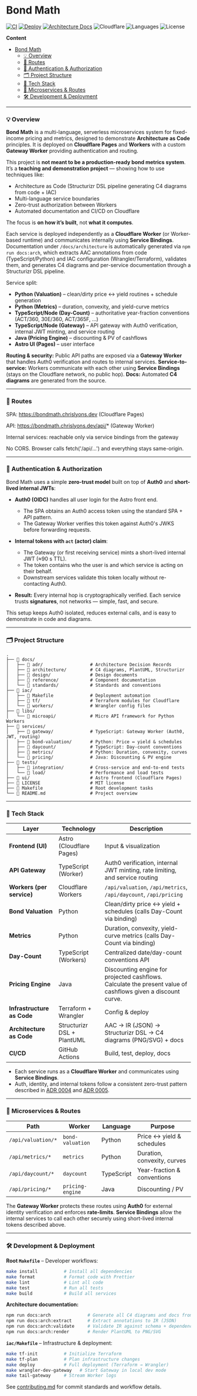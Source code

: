 # Bond Math

[![CI](https://github.com/chrislyons-dev/bond-arch-as-code/actions/workflows/ci.yml/badge.svg)](https://github.com/chrislyons-dev/bond-arch-as-code/actions/workflows/ci.yml)
[![Deploy](https://github.com/chrislyons-dev/bond-arch-as-code/actions/workflows/deploy.yml/badge.svg)](https://github.com/chrislyons-dev/bond-arch-as-code/actions/workflows/deploy.yml)
[![Architecture Docs](https://github.com/chrislyons-dev/bond-arch-as-code/actions/workflows/arch-docs.yml/badge.svg)](https://chrislyons-dev.github.io/bond-arch-as-code/architecture)
![Cloudflare](https://img.shields.io/badge/Platform-Cloudflare-orange)
![Languages](https://img.shields.io/badge/Languages-Python_|_TypeScript_|_Java-blue)
![License](https://img.shields.io/badge/License-MIT-green)

**Content**

- [Bond Math](#bond-math)
  - [💡 Overview](#-overview)
  - [🔀 Routes](#-routes)
  - [🔐 Authentication \& Authorization](#-authentication--authorization)
  - [🗂️ Project Structure](#️-project-structure)
  - [🧱 Tech Stack](#-tech-stack)
  - [🧩 Microservices \& Routes](#-microservices--routes)
  - [🛠️ Development \& Deployment](#️-development--deployment)

---

### 💡 Overview

**Bond Math** is a multi-language, serverless microservices system for
fixed-income pricing and metrics, designed to demonstrate **Architecture as
Code** principles. It is deployed on **Cloudflare Pages** and **Workers** with a
custom **Gateway Worker** providing authentication and routing.

This project is **not meant to be a production-ready bond metrics system**. It’s
a **teaching and demonstration project** — showing how to use techniques like:

- Architecture as Code (Structurizr DSL pipeline generating C4 diagrams from
  code + IAC)
- Multi-language service boundaries
- Zero-trust authorization between Workers
- Automated documentation and CI/CD on Cloudflare

The focus is **on how it’s built**, not **what it computes**.

Each service is deployed independently as a **Cloudflare Worker** (or
Worker-based runtime) and communicates internally using **Service Bindings**.
Documentation under `/docs/architecture` is automatically generated via
`npm run docs:arch`, which extracts AAC annotations from code
(TypeScript/Python) and IAC configuration (Wrangler/Terraform), validates them,
and generates C4 diagrams and per-service documentation through a Structurizr
DSL pipeline.

Service split:

- **Python (Valuation)** – clean/dirty price ↔ yield routines + schedule
  generation
- **Python (Metrics)** – duration, convexity, and yield-curve metrics
- **TypeScript/Node (Day-Count)** – authoritative year-fraction conventions
  (ACT/360, 30E/360, ACT/365F, …)
- **TypeScript/Node (Gateway)** – API gateway with Auth0 verification, internal
  JWT minting, and service routing
- **Java (Pricing Engine)** – discounting & PV of cashflows
- **Astro UI (Pages)** – user interface

**Routing & security:** Public API paths are exposed via a **Gateway Worker**
that handles Auth0 verification and routes to internal services.
**Service-to-service:** Workers communicate with each other using **Service
Bindings** (stays on the Cloudflare network, no public hop). **Docs:** Automated
**C4 diagrams** are generated from the source.

---

### 🔀 Routes

SPA: https://bondmath.chrislyons.dev (Cloudflare Pages)

API: https://bondmath.chrislyons.dev/api/* (Gateway Worker)

Internal services: reachable only via service bindings from the gateway

No CORS. Browser calls fetch('/api/...') and everything stays same-origin.

---

### 🔐 Authentication & Authorization

Bond Math uses a simple **zero-trust model** built on top of **Auth0** and
**short-lived internal JWTs**:

- **Auth0 (OIDC)** handles all user login for the Astro front end.
  - The SPA obtains an Auth0 access token using the standard SPA + API pattern.
  - The Gateway Worker verifies this token against Auth0's JWKS before
    forwarding requests.

- **Internal tokens with `act` (actor) claim**:
  - The Gateway (or first receiving service) mints a short-lived internal JWT
    (≈90 s TTL).
  - The token contains who the user is and which service is acting on their
    behalf.
  - Downstream services validate this token locally without re-contacting Auth0.

- **Result:** Every internal hop is cryptographically verified. Each service
  trusts **signatures**, not networks — simple, fast, and secure.

This setup keeps Auth0 isolated, reduces external calls, and is easy to
demonstrate in code and diagrams.

---

### 🗂️ Project Structure

```
.
├── 📁 docs/
│   ├── 📁 adr/                  # Architecture Decision Records
│   ├── 📁 architecture/         # C4 diagrams, PlantUML, Structurizr
│   ├── 📁 design/               # Design documents
│   ├── 📁 reference/            # Component documentation
│   └── 📁 standards/            # Standards and conventions
├── 📁 iac/
│   ├── 📄 Makefile              # Deployment automation
│   ├── 📁 tf/                   # Terraform modules for Cloudflare
│   └── 📁 workers/              # Wrangler config files
├── 📁 libs/
│   └── 📁 microapi/             # Micro API framework for Python Workers
├── 📁 services/
│   ├── 📁 gateway/              # TypeScript: Gateway Worker (Auth0, JWT, routing)
│   ├── 📁 bond-valuation/       # Python: Price ↔ yield & schedules
│   ├── 📁 daycount/             # TypeScript: Day-count conventions
│   ├── 📁 metrics/              # Python: Duration, convexity, curves
│   └── 📁 pricing/              # Java: Discounting & PV engine
├── 📁 tests/
│   ├── 📁 integration/          # Cross-service and end-to-end tests
│   └── 📁 load/                 # Performance and load tests
├── 📁 ui/                       # Astro frontend (Cloudflare Pages)
├── 📄 LICENSE                   # MIT license
├── 📄 Makefile                  # Root development tasks
└── 📄 README.md                 # Project overview
```

---

### 🧱 Tech Stack

| Layer                      | Technology                 | Description                                                                                                  |
| -------------------------- | -------------------------- | ------------------------------------------------------------------------------------------------------------ |
| **Frontend (UI)**          | Astro (Cloudflare Pages)   | Input & visualization                                                                                        |
| **API Gateway**            | TypeScript (Worker)        | Auth0 verification, internal JWT minting, rate limiting, and service routing                                 |
| **Workers (per service)**  | Cloudflare Workers         | `/api/valuation`, `/api/metrics`, `/api/daycount`, `/api/pricing`                                            |
| **Bond Valuation**         | Python                     | Clean/dirty price ↔ yield + schedules (calls Day-Count via binding)                                         |
| **Metrics**                | Python                     | Duration, convexity, yield-curve metrics (calls Day-Count via binding)                                       |
| **Day-Count**              | TypeScript (Workers)       | Centralized date/day-count conventions API                                                                   |
| **Pricing Engine**         | Java                       | Discounting engine for projected cashflows. Calculate the present value of cashflows given a discount curve. |
| **Infrastructure as Code** | Terraform + Wrangler       | Config & deploy                                                                                              |
| **Architecture as Code**   | Structurizr DSL + PlantUML | AAC → IR (JSON) → Structurizr DSL → C4 diagrams (PNG/SVG) + docs                                             |
| **CI/CD**                  | GitHub Actions             | Build, test, deploy, docs                                                                                    |

- Each service runs as a **Cloudflare Worker** and communicates using **Service
  Bindings**.
- Auth, identity, and internal tokens follow a consistent zero-trust pattern
  described in [ADR 0004](./docs/adr/0004-identity-provider-auth0.md) and
  [ADR 0005](./docs/adr/0005-zero-trust-authorization.md).

---

### 🧩 Microservices & Routes

| Path               | Worker           | Language   | Purpose                     |
| ------------------ | ---------------- | ---------- | --------------------------- |
| `/api/valuation/*` | `bond-valuation` | Python     | Price ↔ yield & schedules  |
| `/api/metrics/*`   | `metrics`        | Python     | Duration, convexity, curves |
| `/api/daycount/*`  | `daycount`       | TypeScript | Year-fraction & conventions |
| `/api/pricing/*`   | `pricing-engine` | Java       | Discounting / PV            |

The **Gateway Worker** protects these routes using **Auth0** for external
identity verification and enforces **rate-limits**. **Service Bindings** allow
the internal services to call each other securely using short-lived internal
tokens described above.

---

### 🛠️ Development & Deployment

**Root `Makefile`** – Developer workflows:

```bash
make install          # Install all dependencies
make format           # Format code with Prettier
make lint             # Lint all code
make test             # Run all tests
make build            # Build all services
```

**Architecture documentation:**

```bash
npm run docs:arch              # Generate all C4 diagrams and docs from AAC annotations
npm run docs:arch:extract      # Extract annotations to IR (JSON)
npm run docs:arch:validate     # Validate IR against schema + dependencies
npm run docs:arch:render       # Render PlantUML to PNG/SVG
```

**`iac/Makefile`** – Infrastructure & deployment:

```bash
make tf-init          # Initialize Terraform
make tf-plan          # Plan infrastructure changes
make deploy           # Full deployment (Terraform → Wrangler)
make wrangler-dev-gateway   # Start Gateway in local dev mode
make tail-gateway     # Stream Worker logs
```

See [contributing.md](./contributing.md) for commit standards and workflow
details.
